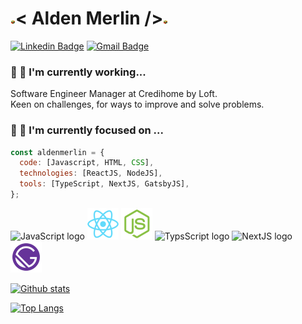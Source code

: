# <img src="https://github.com/aldenfachetti/aldenfachetti/blob/master/rubik_cube_animation.gif" width="8px"/>< Alden Merlin /><img src="https://github.com/aldenfachetti/aldenfachetti/blob/master/rubik_cube_animation.gif" width="8px"/>

[![Linkedin Badge](https://img.shields.io/badge/-LinkedIn-blue?style=flat-square&logo=Linkedin&logoColor=white&link=https://www.linkedin.com/in/alden-fachetti/)](https://www.linkedin.com/in/alden-fachetti)
[![Gmail Badge](https://img.shields.io/badge/-Gmail-c14438?style=flat-square&logo=Gmail&logoColor=white&link=mailto:aldenmerlin@gmail.com)](mailto:aldenmerlin@gmail.com)

### 🔭 🚀 I'm currently working...

Software Engineer Manager at Credihome by Loft.<br>
Keen on challenges, for ways to improve and solve problems.

### 🌱 🧙 I'm currently focused on ...

```javascript
const aldenmerlin = {
  code: [Javascript, HTML, CSS],
  technologies: [ReactJS, NodeJS],
  tools: [TypeScript, NextJS, GatsbyJS],
};
```

<img width="50" alt="JavaScript logo" src="https://user-images.githubusercontent.com/12265786/163332940-949590c9-9c0a-4a3c-9b8d-813e43407fb6.png"> <img width="50" alt="ReactJS logo" src="https://github.com/aldenfachetti/aldenfachetti/blob/master/reactjs.png"> <img width="50" alt="NodeJS logo" src="https://github.com/aldenfachetti/aldenfachetti/blob/master/nodejs.png"> <img width="50" alt="TypsScript logo" src="https://user-images.githubusercontent.com/12265786/163332741-d2e90dcb-1da5-4417-9006-240b81080cba.png"> <img width="50" alt="NextJS logo" src="https://user-images.githubusercontent.com/12265786/163332002-216f21d4-a367-499d-999b-491f6c31b0c0.png"> <img width="50" alt="GatsbyJS logo" src="https://github.com/aldenfachetti/aldenfachetti/blob/master/gatsbyjs.png">

[![Github stats](https://github-readme-stats.vercel.app/api?username=aldenfachetti&include_all_commits=true&count_private=true&hide=issues&show_icons=true&theme=react&title_color=61dafb&icon_color=61dafb&text_color=a599e9)](https://github.com/aldenfachetti)

[![Top Langs](https://github-readme-stats.vercel.app/api/top-langs/?username=aldenfachetti)](https://github.com/aldenfachetti/github-readme-stats)
